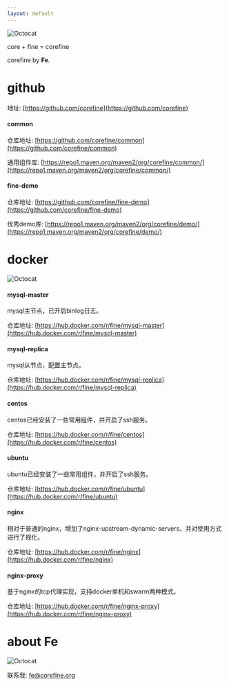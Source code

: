 ```yaml
---
layout: default
---
```


![Octocat](/images/fine.png)

core + fine = corefine

corefine by **Fe**.

# github

地址: [https://github.com/corefine](https://github.com/corefine)

#### common

仓库地址: [https://github.com/corefine/common](https://github.com/corefine/common)

通用组件库: [https://repo1.maven.org/maven2/org/corefine/common/](https://repo1.maven.org/maven2/org/corefine/common/)

#### fine-demo

仓库地址: [https://github.com/corefine/fine-demo](https://github.com/corefine/fine-demo)

优秀demo库: [https://repo1.maven.org/maven2/org/corefine/demo/](https://repo1.maven.org/maven2/org/corefine/demo/)

# docker

![Octocat](/images/docker.png)

#### mysql-master

mysql主节点，已开启binlog日志。

仓库地址: [https://hub.docker.com/r/fine/mysql-master](https://hub.docker.com/r/fine/mysql-master)

#### mysql-replica

mysql从节点，配置主节点。

仓库地址: [https://hub.docker.com/r/fine/mysql-replica](https://hub.docker.com/r/fine/mysql-replica)

#### centos

centos已经安装了一些常用组件，并开启了ssh服务。

仓库地址: [https://hub.docker.com/r/fine/centos](https://hub.docker.com/r/fine/centos)

#### ubuntu

ubuntu已经安装了一些常用组件，并开启了ssh服务。

仓库地址: [https://hub.docker.com/r/fine/ubuntu](https://hub.docker.com/r/fine/ubuntu)

#### nginx

相对于普通的nginx，增加了nginx-upstream-dynamic-servers，并对使用方式进行了规化。

仓库地址: [https://hub.docker.com/r/fine/nginx](https://hub.docker.com/r/fine/nginx)

#### nginx-proxy

基于nginx的tcp代理实现，支持docker单机和swarm两种模式。

仓库地址: [https://hub.docker.com/r/fine/nginx-proxy](https://hub.docker.com/r/fine/nginx-proxy)

# about Fe

![Octocat](/images/fe.png)

联系我: [fe@corefine.org](mailto:fe@corefine.org)

